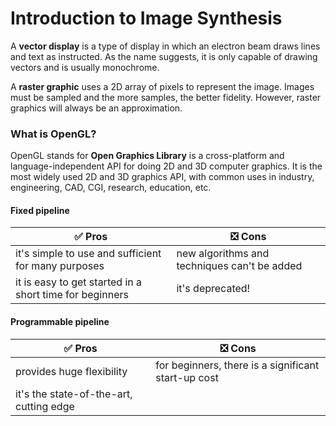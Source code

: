 # Introduction to Image Synthesis

A **vector display** is a type of display in which an electron beam draws lines and text as instructed. As the name suggests, it is only capable of drawing vectors and is usually monochrome.

A **raster graphic** uses a 2D array of pixels to represent the image. Images must be sampled and the more samples, the better fidelity. However, raster graphics will always be an approximation.

### What is OpenGL?
OpenGL stands for **Open Graphics Library** is a cross-platform and language-independent API for doing 2D and 3D computer graphics. It is the most widely used 2D and 3D graphics API, with common uses in industry, engineering, CAD, CGI, research, education, etc.

#### Fixed pipeline
| :white_check_mark: Pros | :negative_squared_cross_mark: Cons |
| ---- | ---- |
| it's simple to use and sufficient for many purposes | new algorithms and techniques can't be added |
| it is easy to get started in a short time for beginners | it's deprecated! |

#### Programmable pipeline
| :white_check_mark: Pros | :negative_squared_cross_mark: Cons |
| ---- | ---- |
| provides huge flexibility | for beginners, there is a significant start-up cost |
| it's the state-of-the-art, cutting edge |   |